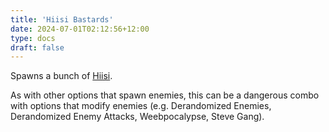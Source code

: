 ```yaml
---
title: 'Hiisi Bastards'
date: 2024-07-01T02:12:56+12:00
type: docs
draft: false
---
```


Spawns a bunch of [Hiisi](https://noita.wiki.gg/wiki/Hiisi).

As with other options that spawn enemies, this can be a dangerous combo with options that modify enemies (e.g. Derandomized Enemies, Derandomized Enemy Attacks, Weebpocalypse, Steve Gang).
